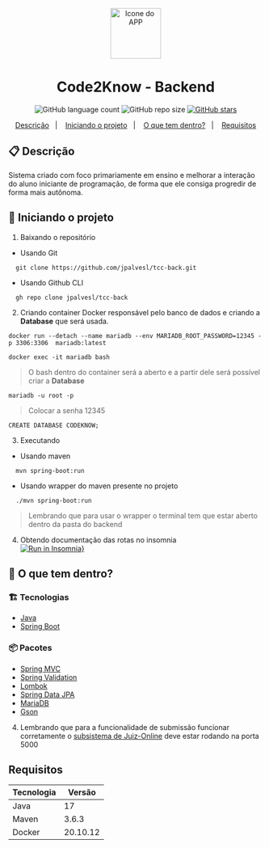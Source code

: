<p align="center">
  <img alt="Icone do APP" src="https://upload.wikimedia.org/wikipedia/en/5/5a/Black_question_mark.png" width="100"/>
</p>
<h1 align="center">
  Code2Know - Backend
</h1>

<!-- Badges -->
<p align="center">

  <!-- if your app is a website -->
  <!-- <a href="https://plantinhas-backend.herokuapp.com/" alt="Url do site">
    <img src="https://img.shields.io/website-up-down-1EAE72-red/http/shields.io.svg" />
  </a> -->

  <!-- License -->
  <!-- <a href="./LICENSE" alt="License: MIT">
    <img src="https://img.shields.io/badge/License-MIT-1EAE72.svg" />
  </a> -->

  <img alt="GitHub language count" src="https://img.shields.io/github/languages/count/jpalvesl/tcc-back?color=blue">

  <!-- GitHub repo size -->
  <img alt="GitHub repo size" src="https://img.shields.io/github/repo-size/jpalvesl/tcc-back">

  <!-- Social -->  
  <a href="https://github.com/jpalvesl/tcc-back/stargazers">
    <img alt="GitHub stars" src="https://img.shields.io/github/stars/jpalvesl/tcc-back?style=social">
  </a>

</p>

<!-- summary -->
<p align="center">
  <a href="#clipboard-descrição">Descrição</a>&nbsp;&nbsp;&nbsp;|&nbsp;&nbsp;&nbsp;
  <a href="#rocket-iniciando-o-projeto">Iniciando o projeto</a>&nbsp;&nbsp;&nbsp;|&nbsp;&nbsp;&nbsp;
  <a href="#-o-que-tem-dentro">O que tem dentro?</a>&nbsp;&nbsp;&nbsp;|&nbsp;&nbsp;&nbsp;
  <a href="#requisitos">Requisitos</a>
</p>


## :clipboard: Descrição
Sistema criado com foco primariamente em ensino e melhorar a interação do aluno iniciante de programação, de forma que ele consiga progredir de forma mais autônoma.

## :rocket: Iniciando o projeto

1. Baixando o repositório

  - Usando Git
```shell
  git clone https://github.com/jpalvesl/tcc-back.git
```
  - Usando Github CLI
```shell
  gh repo clone jpalvesl/tcc-back
```
  <!-- - Rodando com o gitpod  
[![Open in Gitpod](https://gitpod.io/button/open-in-gitpod.svg)](https://gitpod.io/https://github.com/jpalvesl/tcc-back) -->

2. Criando container Docker responsável pelo banco de dados e criando a **Database** que será usada.

```shell
docker run --detach --name mariadb --env MARIADB_ROOT_PASSWORD=12345 -p 3306:3306  mariadb:latest
```

```shell
docker exec -it mariadb bash
```
> O bash dentro do container será a aberto e a partir dele será possível criar a **Database**

```shell
mariadb -u root -p
```

> Colocar a senha 12345


```shell
CREATE DATABASE CODEKNOW;
```


3. Executando
  - Usando maven
```shell
  mvn spring-boot:run
```
  - Usando wrapper do maven presente no projeto
```shell
  ./mvn spring-boot:run
```
> Lembrando que para usar o wrapper o terminal tem que estar aberto dentro da pasta do backend

4. Obtendo documentação das rotas no insomnia   
[![Run in Insomnia}](https://insomnia.rest/images/run.svg)](https://insomnia.rest/run/?label=code2know&uri=https%3A%2F%2Fgist.githubusercontent.com%2Fjpalvesl%2Fd376e49d396abffe4135b36e2793e34c%2Fraw%2Fa1c1aaaca16fe77021e93cc00351f6c259eed1ff%2Fcode2know.json)

## 🧐 O que tem dentro?

### :building_construction: Tecnologias
- [Java](https://www.java.com/pt-BR/)
- [Spring Boot](https://spring.io/projects/spring-boot)


### :package: Pacotes
- [Spring MVC]()
- [Spring Validation](https://www.baeldung.com/spring-boot-bean-validation)
- [Lombok](https://projectlombok.org/)
- [Spring Data JPA](https://spring.io/projects/spring-data-jpa)
- [MariaDB](https://mariadb.com/kb/en/about-mariadb-connector-j/)
- [Gson](https://github.com/google/gson)

4. Lembrando que para a funcionalidade de submissão funcionar corretamente o [subsistema de Juiz-Online](https://github.com/jpalvesl/tcc-back) deve estar rodando na porta 5000


## Requisitos
| Tecnologia | Versão | 
| --- | --- |
| Java | 17 |
| Maven | 3.6.3 |
| Docker | 20.10.12 |
